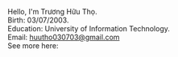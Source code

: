 Hello, I'm Trương Hữu Thọ. <br>
Birth: 03/07/2003. <br>
Education: University of Information Technology. <br>
Email: huutho030703@gmail.com <br>
See more here:

